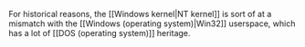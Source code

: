 For historical reasons, the [[Windows kernel|NT kernel]] is sort of at a mismatch with the [[Windows (operating system)|Win32]] userspace, which has a lot of [[DOS (operating system)]] heritage.